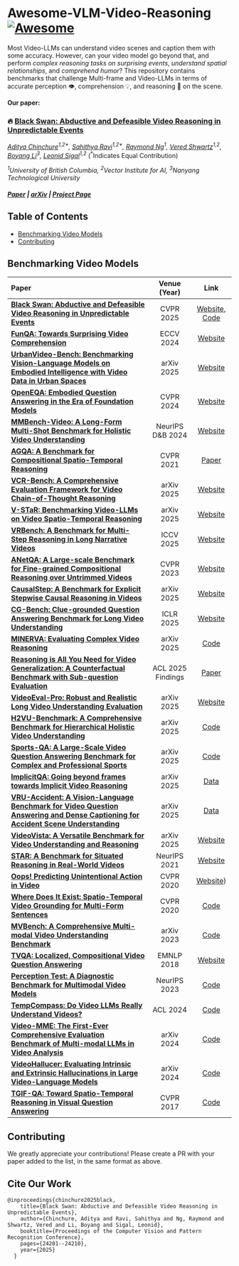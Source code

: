 # Awesome-VLM-Video-Reasoning  [![Awesome](https://awesome.re/badge.svg)](https://awesome.re)

Most Video-LLMs can understand video scenes and caption them with some accuracy. However, can your video model go beyond that, and perform _complex reasoning tasks on surprising events_, _understand spatial relationships_, and _comprehend humor_? This repository contains benchmarks that challenge Multi-frame and Video-LLMs in terms of accurate perception 👁️, comprehension 💡, and reasoning 🧐 on the scene.

**Our paper:**

### 🔥 [Black Swan: Abductive and Defeasible Video Reasoning in Unpredictable Events](https://blackswan.cs.ubc.ca)


*[Aditya Chinchure](https://www.adityachinchure.com/)<sup>1,2\*</sup>,  [Sahithya Ravi](https://sahithyaravi.github.io/)<sup>1,2\*</sup>,  [Raymond Ng](https://www.cs.ubc.ca/people/raymond-ng)<sup>1</sup>,  [Vered Shwartz](https://www.cs.ubc.ca/~vshwartz/)<sup>1,2</sup>,  [Boyang Li](http://www.boyangli.org/index.html)<sup>3</sup>,  [Leonid Sigal](https://www.cs.ubc.ca/~lsigal/index.html)<sup>1,2</sup>* (<sup>\*</sup>Indicates Equal Contribution)

*<sup>1</sup>University of British Columbia, <sup>2</sup>Vector Institute for AI, <sup>3</sup>Nanyang Technological University*

<h5>  
  
 **[Paper](https://openaccess.thecvf.com/content/CVPR2025/html/Chinchure_Black_Swan_Abductive_and_Defeasible_Video_Reasoning_in_Unpredictable_Events_CVPR_2025_paper.html)** | **[arXiv](https://arxiv.org/abs/2412.05725)** | **[Project Page](https://blackswan.cs.ubc.ca)**

</h5>

## Table of Contents

- [Benchmarking Video Models](#benchmarking-video-models)
- [Contributing](#contributing)

## Benchmarking Video Models

| Paper | Venue (Year) | Link |
| :----- | :------------: | :----: |
| [**Black Swan: Abductive and Defeasible Video Reasoning in Unpredictable Events**](https://arxiv.org/abs/2412.05725) | CVPR 2025 | [Website](https://blackswan.cs.ubc.ca), [Code](https://github.com/sahithyaravi/BlackSwan) |
| [**FunQA: Towards Surprising Video Comprehension**](https://funqa-benchmark.github.io) | ECCV 2024 | [Website](https://funqa-benchmark.github.io) |
| [**UrbanVideo-Bench: Benchmarking Vision-Language Models on Embodied Intelligence with Video Data in Urban Spaces**](https://embodiedcity.github.io/UrbanVideo-Bench/) | arXiv 2025 | [Website](https://embodiedcity.github.io/UrbanVideo-Bench/) |
| [**OpenEQA: Embodied Question Answering in the Era of Foundation Models**](https://open-eqa.github.io) | CVPR 2024 | [Website](https://open-eqa.github.io) |
| [**MMBench-Video: A Long-Form Multi-Shot Benchmark for Holistic Video Understanding**](https://mmbench-video.github.io) | NeurIPS D&B 2024 | [Website](https://mmbench-video.github.io) |
| [**AGQA: A Benchmark for Compositional Spatio-Temporal Reasoning**](https://openaccess.thecvf.com/content/CVPR2021/papers/Grunde-McLaughlin_AGQA_A_Benchmark_for_Compositional_Spatio-Temporal_Reasoning_CVPR_2021_paper.pdf) | CVPR 2021 | [Paper](https://openaccess.thecvf.com/content/CVPR2021/papers/Grunde-McLaughlin_AGQA_A_Benchmark_for_Compositional_Spatio-Temporal_Reasoning_CVPR_2021_paper.pdf) |
| [**VCR-Bench: A Comprehensive Evaluation Framework for Video Chain-of-Thought Reasoning**](https://vlm-reasoning.github.io/VCR-Bench/) | arXiv 2025 | [Website](https://vlm-reasoning.github.io/VCR-Bench/) |
| [**V-STaR: Benchmarking Video-LLMs on Video Spatio-Temporal Reasoning**](https://v-star-bench.github.io) | arXiv 2025 | [Website](https://v-star-bench.github.io) |
| [**VRBench: A Benchmark for Multi-Step Reasoning in Long Narrative Videos**](https://vrbench.github.io) | ICCV 2025 | [Website](https://vrbench.github.io) |
| [**ANetQA: A Large-scale Benchmark for Fine-grained Compositional Reasoning over Untrimmed Videos**](https://milvlg.github.io/anetqa/) | CVPR 2023 | [Website](https://milvlg.github.io/anetqa/) |
| [**CausalStep: A Benchmark for Explicit Stepwise Causal Reasoning in Videos**](https://www.arxiv.org/abs/2507.16878) | arXiv 2025 | [Website](https://www.arxiv.org/abs/2507.16878) |
| [**CG-Bench: Clue-grounded Question Answering Benchmark for Long Video Understanding**](https://cg-bench.github.io/leaderboard/) | ICLR 2025 | [Website](https://cg-bench.github.io/leaderboard/) |
| [**MINERVA: Evaluating Complex Video Reasoning**](https://github.com/google-deepmind/neptune?tab=readme-ov-file#minerva) | arXiv 2025 | [Code](https://github.com/google-deepmind/neptune?tab=readme-ov-file#minerva) |
| [**Reasoning is All You Need for Video Generalization: A Counterfactual Benchmark with Sub-question Evaluation**](https://arxiv.org/abs/2503.10691) | ACL 2025 Findings | [Paper](https://arxiv.org/abs/2503.10691) |
| [**VideoEval-Pro: Robust and Realistic Long Video Understanding Evaluation**](https://tiger-ai-lab.github.io/VideoEval-Pro/home_page.html) | arXiv 2025 | [Website](https://tiger-ai-lab.github.io/VideoEval-Pro/home_page.html) |
| [**H2VU-Benchmark: A Comprehensive Benchmark for Hierarchical Holistic Video Understanding**](https://github.com/siriusrecco/H2VU-BenchMark) | arXiv 2025 | [Code](https://github.com/siriusrecco/H2VU-BenchMark) |
| [**Sports-QA: A Large-Scale Video Question Answering Benchmark for Complex and Professional Sports**](https://github.com/HopLee6/Sports-QA) | arXiv 2025 | [Code](https://github.com/HopLee6/Sports-QA) |
| [**ImplicitQA: Going beyond frames towards Implicit Video Reasoning**](https://huggingface.co/datasets/ucf-crcv/ImplicitQA) | arXiv 2025 | [Data](https://huggingface.co/datasets/ucf-crcv/ImplicitQA) |
| [**VRU-Accident: A Vision-Language Benchmark for Video Question Answering and Dense Captioning for Accident Scene Understanding**](https://vru-accident.github.io) | arXiv 2025 | [Data](https://huggingface.co/datasets/kyh9191/VRU-Accident) |
| [**VideoVista: A Versatile Benchmark for Video Understanding and Reasoning**](https://videovista.github.io) | arXiv 2025 | [Website](https://videovista.github.io) |
| [**STAR: A Benchmark for Situated Reasoning in Real-World Videos**](https://bobbywu.com/STAR/) | NeurIPS 2021 | [Website](https://bobbywu.com/STAR/) |
| [**Oops! Predicting Unintentional Action in Video**](https://oops.cs.columbia.edu) | CVPR 2020 | [Website](https://oops.cs.columbia.edu)) |
| [**Where Does It Exist: Spatio-Temporal Video Grounding for Multi-Form Sentences**](https://arxiv.org/abs/2001.06891) | CVPR 2020 | [Code](https://github.com/Guaranteer/VidSTG-Dataset) |
 [**MVBench: A Comprehensive Multi-modal Video Understanding Benchmark**](https://arxiv.org/abs/2311.17005) | arXiv 2023 | [Code](https://github.com/OpenGVLab/Ask-Anything) |
 | [**TVQA: Localized, Compositional Video Question Answering**](https://arxiv.org/abs/1809.01696) | EMNLP 2018 | [Website](https://tvqa.cs.unc.edu/) |
| [**Perception Test: A Diagnostic Benchmark for Multimodal Video Models**](https://arxiv.org/abs/2305.13786) | NeurIPS 2023 | [Code](https://github.com/google-deepmind/perception_test) |
| [**TempCompass: Do Video LLMs Really Understand Videos?**](https://arxiv.org/abs/2403.00476) | ACL 2024 | [Code](https://github.com/llyx97/TempCompass) |
| [**Video-MME: The First-Ever Comprehensive Evaluation Benchmark of Multi-modal LLMs in Video Analysis**](https://arxiv.org/abs/2405.21075) | arXiv 2024 | [Code](https://github.com/BradyFU/Video-MME) |
| [**VideoHallucer: Evaluating Intrinsic and Extrinsic Hallucinations in Large Video-Language Models**](https://arxiv.org/abs/2406.16338) | arXiv 2024 | [Code](https://github.com/patrick-tssn/VideoHallucer) |
| [**TGIF-QA: Toward Spatio-Temporal Reasoning in Visual Question Answering**](https://arxiv.org/abs/1704.04497) | CVPR 2017 | [Code](https://github.com/YunseokJANG/tgif-qa) |



## Contributing

We greatly appreciate your contributions! Please create a PR with your paper added to the list, in the same format as above. 

## Cite Our Work

```
@inproceedings{chinchure2025black,
    title={Black Swan: Abductive and Defeasible Video Reasoning in Unpredictable Events},
    author={Chinchure, Aditya and Ravi, Sahithya and Ng, Raymond and Shwartz, Vered and Li, Boyang and Sigal, Leonid},
    booktitle={Proceedings of the Computer Vision and Pattern Recognition Conference},
    pages={24201--24210},
    year={2025}
  }
```

